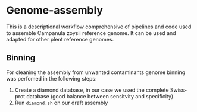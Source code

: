 # Genome-assembly
This is a descriptional workflow comprehensive of pipelines and code used to assemble Campanula zoysii reference genome. It can be used and adapted for other plent reference genomes.
## Binning
For cleaning the assembly from unwanted contaminants genome binning was perfomed in the following steps:
1. Create a diamond database, in our case we used the complete Swiss-prot database (good balance between sensitvity and specificity).
2. Run `diamond.sh` on our draft assembly
